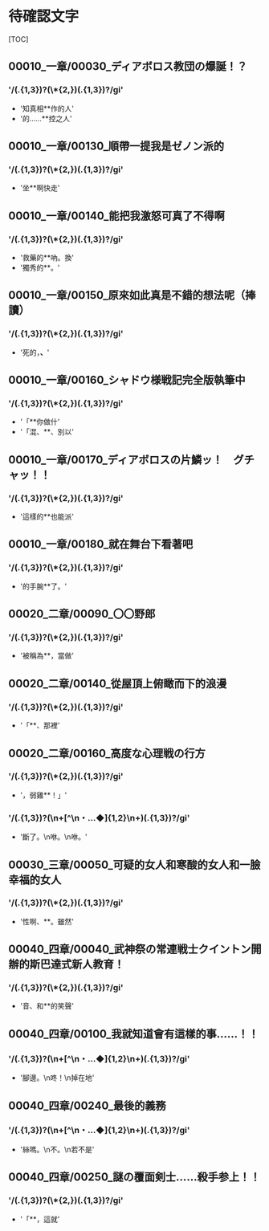 # 待確認文字

[TOC]

## 00010_一章/00030_ディアボロス教団の爆誕！？

### '/(.{1,3})?(\\*{2,})(.{1,3})?/gi'

- '知真相**作的人'
- '的……**控之人'


## 00010_一章/00130_順帶一提我是ゼノン派的

### '/(.{1,3})?(\\*{2,})(.{1,3})?/gi'

- '坐**啊快走'


## 00010_一章/00140_能把我激怒可真了不得啊

### '/(.{1,3})?(\\*{2,})(.{1,3})?/gi'

- '救藥的**吶。換'
- '獨秀的**。'


## 00010_一章/00150_原來如此真是不錯的想法呢（捧讀）

### '/(.{1,3})?(\\*{2,})(.{1,3})?/gi'

- '死的，**、**'


## 00010_一章/00160_シャドウ様戦記完全版執筆中

### '/(.{1,3})?(\\*{2,})(.{1,3})?/gi'

- '「**你做什'
- '「混、**、別以'


## 00010_一章/00170_ディアボロスの片鱗ッ！　グチャッ！！

### '/(.{1,3})?(\\*{2,})(.{1,3})?/gi'

- '這樣的**也能派'


## 00010_一章/00180_就在舞台下看著吧

### '/(.{1,3})?(\\*{2,})(.{1,3})?/gi'

- '的手腕**了。'


## 00020_二章/00090_〇〇野郎

### '/(.{1,3})?(\\*{2,})(.{1,3})?/gi'

- '被稱為**，當做'


## 00020_二章/00140_從屋頂上俯瞰而下的浪漫

### '/(.{1,3})?(\\*{2,})(.{1,3})?/gi'

- '「**、那裡'


## 00020_二章/00160_高度な心理戦の行方

### '/(.{1,3})?(\\*{2,})(.{1,3})?/gi'

- '，弱雞**！」'

### '/(.{1,3})?(\n+[^\n・…◆]{1,2}\n+)(.{1,3})?/gi'

- '斷了。\n咻。\n咻。'


## 00030_三章/00050_可疑的女人和寒酸的女人和一臉幸福的女人

### '/(.{1,3})?(\\*{2,})(.{1,3})?/gi'

- '性啊、**。雖然'


## 00040_四章/00040_武神祭の常連戦士クイントン開辦的斯巴達式新人教育！

### '/(.{1,3})?(\\*{2,})(.{1,3})?/gi'

- '音、和**的笑聲'


## 00040_四章/00100_我就知道會有這樣的事……！！

### '/(.{1,3})?(\n+[^\n・…◆]{1,2}\n+)(.{1,3})?/gi'

- '腳邊。\n咚！\n掉在地'


## 00040_四章/00240_最後的義務

### '/(.{1,3})?(\n+[^\n・…◆]{1,2}\n+)(.{1,3})?/gi'

- '絲嗎。\n不。\n若不是'


## 00040_四章/00250_謎の覆面剣士……殺手参上！！

### '/(.{1,3})?(\\*{2,})(.{1,3})?/gi'

- '「**，這就'
